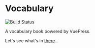 # Vocabulary
[![Build Status](https://travis-ci.org/saberLiou/Vocabulary.svg?branch=master)](https://travis-ci.org/saberLiou/Vocabulary)

A vocabulary book powered by VuePress.

Let's see what's in [there](https://saberliou.github.io/Vocabulary/)...
